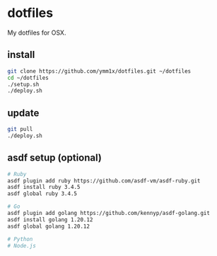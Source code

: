 # dotfiles

My dotfiles for OSX.

## install

```sh
git clone https://github.com/ymm1x/dotfiles.git ~/dotfiles
cd ~/dotfiles
./setup.sh
./deploy.sh
```

## update

```sh
git pull
./deploy.sh
```

## asdf setup (optional)

```sh
# Ruby
asdf plugin add ruby https://github.com/asdf-vm/asdf-ruby.git
asdf install ruby 3.4.5
asdf global ruby 3.4.5

# Go
asdf plugin add golang https://github.com/kennyp/asdf-golang.git
asdf install golang 1.20.12
asdf global golang 1.20.12

# Python
# Node.js
```
